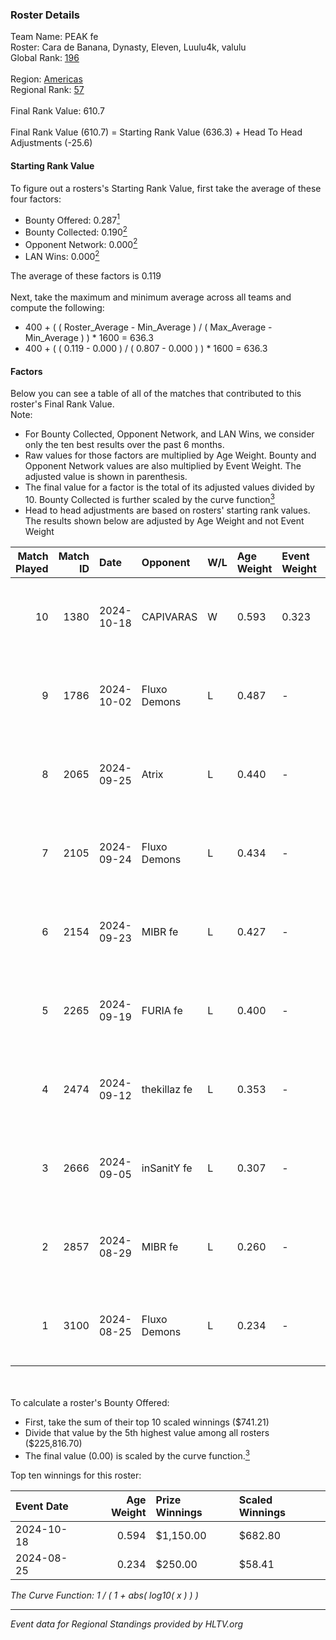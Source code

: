 ### Roster Details<br />
Team Name: PEAK fe<br />
Roster: Cara de Banana, Dynasty, Eleven, Luulu4k, valulu<br />
Global Rank: [196](../../standings_global_2025_01_17.md)<br />
<br />
Region: [Americas]( ../../standings_americas_2025_01_17.md)<br />
Regional Rank: [57]( ../../standings_americas_2025_01_17.md)<br />
<br />
Final Rank Value:  610.7<br />
<br />
Final Rank Value (610.7) = Starting Rank Value (636.3) + Head To Head Adjustments (-25.6)<br />

#### Starting Rank Value<br />
To figure out a rosters's Starting Rank Value, first take the average of these four factors:<br />
- Bounty Offered: 0.287[<sup>1</sup>](#table2)
- Bounty Collected: 0.190[<sup>2</sup>](#table1)
- Opponent Network: 0.000[<sup>2</sup>](#table1)
- LAN Wins: 0.000[<sup>2</sup>](#table1)

The average of these factors is 0.119<br />
<br />
Next, take the maximum and minimum average across all teams and compute the following:<br />
- 400 + ( ( Roster_Average - Min_Average ) / ( Max_Average - Min_Average ) ) * 1600 = 636.3
- 400 + ( ( 0.119 - 0.000 ) / ( 0.807 - 0.000 ) ) * 1600 = 636.3


#### Factors<br />
Below you can see a table of all of the matches that contributed to this roster's Final Rank Value.<br />
Note:<br />

- For Bounty Collected, Opponent Network, and LAN Wins, we consider only the ten best results over the past 6 months.
- Raw values for those factors are multiplied by Age Weight. Bounty and Opponent Network values are also multiplied by Event Weight. The adjusted value is shown in parenthesis.
- The final value for a factor is the total of its adjusted values divided by 10. Bounty Collected is further scaled by the curve function[<sup>3</sup>](#curveFunction)
- Head to head adjustments are based on rosters' starting rank values. The results shown below are adjusted by Age Weight and not Event Weight
<span id="table1"></span><br />


| Match Played | Match ID | Date       | Opponent     | W/L | Age Weight | Event Weight | Bounty Collected | Opponent Network | LAN Wins  | H2H Adj. | Roster                                           |
| -: | -: | :- | :- | :- | :- | :- | :- | :- | :- | -: | :- |
|           10 |     1380 | 2024-10-18 | CAPIVARAS    | W   | 0.593      | 0.323        | 0.003 (0.001)    | 0.000 (0.000)    | 0 (0.000) |     7.02 | Cara de Banana, Dynasty, Eleven, Luulu4k, valulu |
|            9 |     1786 | 2024-10-02 | Fluxo Demons | L   | 0.487      | -            | -                | -                | -         |    -3.04 | Cara de Banana, Dynasty, Eleven, Luulu4k, valulu |
|            8 |     2065 | 2024-09-25 | Atrix        | L   | 0.440      | -            | -                | -                | -         |    -5.68 | Cara de Banana, Dynasty, Eleven, Luulu4k, valulu |
|            7 |     2105 | 2024-09-24 | Fluxo Demons | L   | 0.434      | -            | -                | -                | -         |    -2.92 | Cara de Banana, Dynasty, Eleven, Luulu4k, valulu |
|            6 |     2154 | 2024-09-23 | MIBR fe      | L   | 0.427      | -            | -                | -                | -         |    -5.54 | Cara de Banana, Dynasty, Eleven, Luulu4k, valulu |
|            5 |     2265 | 2024-09-19 | FURIA fe     | L   | 0.400      | -            | -                | -                | -         |    -0.38 | Cara de Banana, Dynasty, Eleven, Luulu4k, valulu |
|            4 |     2474 | 2024-09-12 | thekillaz fe | L   | 0.353      | -            | -                | -                | -         |    -5.24 | Cara de Banana, Dynasty, Eleven, Luulu4k, valulu |
|            3 |     2666 | 2024-09-05 | inSanitY fe  | L   | 0.307      | -            | -                | -                | -         |    -4.57 | Cara de Banana, Dynasty, Eleven, Luulu4k, valulu |
|            2 |     2857 | 2024-08-29 | MIBR fe      | L   | 0.260      | -            | -                | -                | -         |    -3.54 | Cara de Banana, Dynasty, Eleven, Luulu4k, valulu |
|            1 |     3100 | 2024-08-25 | Fluxo Demons | L   | 0.234      | -            | -                | -                | -         |    -1.74 | Cara de Banana, Dynasty, Eleven, Luulu4k, valulu |

<br />
<span id="table2"></span><br />
To calculate a roster's Bounty Offered:<br />

- First, take the sum of their top 10 scaled winnings ($741.21)
- Divide that value by the 5th highest value among all rosters ($225,816.70)
- The final value (0.00) is scaled by the curve function.[<sup>3</sup>](#curveFunction)

Top ten winnings for this roster:<br />

| Event Date | Age Weight | Prize Winnings | Scaled Winnings |
| :- | -: | :- | :- |
| 2024-10-18 |      0.594 | $1,150.00      | $682.80         |
| 2024-08-25 |      0.234 | $250.00        | $58.41          |


<span id="curveFunction"></span>_The Curve Function: 1 / ( 1 + abs( log10( x ) ) )_<br />

---
_Event data for Regional Standings provided by HLTV.org_<br />
